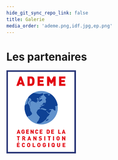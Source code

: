 ```yaml
---
hide_git_sync_repo_link: false
title: Galerie
media_order: 'ademe.png,idf.jpg,ep.png'
---
```


# Les partenaires

![my image](ademe.png)